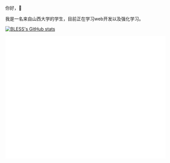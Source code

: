 你好，:wave:

我是一名来自山西大学的学生，目前正在学习web开发以及强化学习。

[![BLESS's GitHub stats](https://github-readme-stats.vercel.app/api?username=Heironghuncheng)](https://github.com/anuraghazra/github-readme-stats)

![metrics](./github-metrics.svg)
